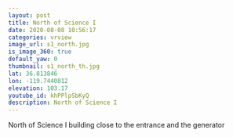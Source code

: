 ```yaml
---
layout: post
title: North of Science I
date: 2020-08-08 10:56:17
categories: vrview
image_url: s1_north.jpg
is_image_360: true
default_yaw: 0
thumbnail: s1_north_th.jpg
lat: 36.813846
lon: -119.7440812
elevation: 103.17
youtube_id: khPPlpSbKyQ
description: North of Science I
---
```

North of Science I building close to the entrance and the generator
